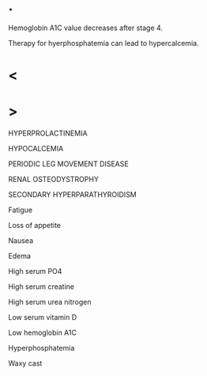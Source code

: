 # .

Hemoglobin A1C value decreases after stage 4.

Therapy for hyerphosphatemia can lead to hypercalcemia.

# <

# >

HYPERPROLACTINEMIA

HYPOCALCEMIA

PERIODIC LEG MOVEMENT DISEASE

RENAL OSTEODYSTROPHY

SECONDARY HYPERPARATHYROIDISM

Fatigue

Loss of appetite

Nausea

Edema

High serum PO4

High serum creatine

High serum urea nitrogen

Low serum vitamin D

Low hemoglobin A1C

Hyperphosphatemia

Waxy cast
